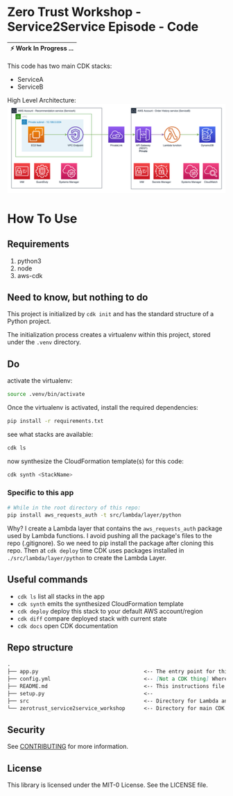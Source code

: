 # Zero Trust Workshop - Service2Service Episode - Code


| :zap:       Work In Progress ...   |
|------------------------------------|

<!-- TODO: describe what this creates  -->
This code has two main CDK stacks:
- ServiceA
- ServiceB

<!-- TODO update diagrams -->
High Level Architecture:  
<img src="arch.png" width="600">


# How To Use 

## Requirements
1. python3
2. node
3. aws-cdk


## Need to know, but nothing to do
This project is initialized by `cdk init` and has the standard structure of a Python project.

The initialization process creates a virtualenv within this project, stored under the `.venv`
directory.

## Do
activate the virtualenv:

```bash
source .venv/bin/activate
```

Once the virtualenv is activated, install the required dependencies:

```bash
pip install -r requirements.txt
```

see what stacks are available:

```bash
cdk ls
```

now synthesize the CloudFormation template(s) for this code:

```bash
cdk synth <StackName>
```

### Specific to this app
```bash
# While in the root directory of this repo:
pip install aws_requests_auth -t src/lambda/layer/python
```
Why? I create a Lambda layer that contains the `aws_requests_auth` package used by Lambda functions. I avoid pushing all the package's files to the repo (.gitignore). So we need to pip install the package after cloning this repo. Then at `cdk deploy` time CDK uses packages installed in `./src/lambda/layer/python` to create the Lambda Layer.


## Useful commands

 * `cdk ls`          list all stacks in the app
 * `cdk synth`       emits the synthesized CloudFormation template
 * `cdk deploy`      deploy this stack to your default AWS account/region
 * `cdk diff`        compare deployed stack with current state
 * `cdk docs`        open CDK documentation


 ## Repo structure
<!-- TODO: complete -->
```markdown
.
├── app.py                                  <-- The entry point for this application.
├── config.yml                              <-- [Not a CDK thing] Where the static variables used in this app are defined.
├── README.md                               <-- This instructions file
├── setup.py                                <-- 
├── src                                     <-- Directory for Lambda and EC2 source codes
└── zerotrust_service2service_workshop      <-- Directory for main CDK stacks

```

## Security

See [CONTRIBUTING](CONTRIBUTING.md#security-issue-notifications) for more information.

## License

This library is licensed under the MIT-0 License. See the LICENSE file.
